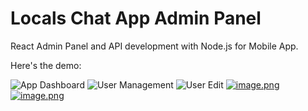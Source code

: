 # Locals Chat App Admin Panel

React Admin Panel and API development with Node.js for Mobile App.

Here's the demo:

![App Dashboard](https://i.postimg.cc/ZqqjkzFJ/image.png)
![User Management](https://i.postimg.cc/V6sCPNRC/image.png)
![User Edit](https://i.postimg.cc/3rnsgrbb/image.png)
[![image.png](https://i.postimg.cc/66vHQWxv/image.png)](https://postimg.cc/0r9GWqQk)
[![image.png](https://i.postimg.cc/NjDy7Hmr/image.png)](https://postimg.cc/SnXNmjZy)
